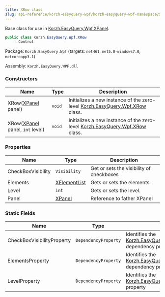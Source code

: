 ```yaml
---
title: XRow class
slug: api-reference/korzh-easyquery-wpf/korzh-easyquery-wpf-namespace/xrow-class
---
```

Base class for use in [Korzh.EasyQuery.Wpf.XPanel](api-reference/korzh-easyquery-wpf/korzh-easyquery-wpf-namespace/xpanel-class).
```csharp
public class Korzh.EasyQuery.Wpf.XRow
    : Control

```
Package: `Korzh.EasyQuery.Wpf` (targets: `net461`, `net5.0-windows7.0`, `netcoreapp3.1`)

Assembly: `Korzh.EasyQuery.WPF.dll`

### Constructors

| Name | Type | Description | 
| --- | --- | --- | 
| XRow([XPanel](api-reference/korzh-easyquery-wpf/korzh-easyquery-wpf-namespace/xpanel-class) panel) | `void` | Initializes a new instance of the zero-level [Korzh.EasyQuery.Wpf.XRow](api-reference/korzh-easyquery-wpf/korzh-easyquery-wpf-namespace/xrow-class) class. | 
| XRow([XPanel](api-reference/korzh-easyquery-wpf/korzh-easyquery-wpf-namespace/xpanel-class) panel, `int` level) | `void` | Initializes a new instance of the zero-level [Korzh.EasyQuery.Wpf.XRow](api-reference/korzh-easyquery-wpf/korzh-easyquery-wpf-namespace/xrow-class) class. | 


### Properties

| Name | Type | Description | 
| --- | --- | --- | 
| CheckBoxVisibility | `Visibility` | Get or sets the visibility of checkboxes | 
| Elements | [XElementList](api-reference/korzh-easyquery-wpf/korzh-easyquery-wpf-namespace/xelementlist-class) | Gets or sets the elements. | 
| Level | `int` | Gets or sets the level. | 
| Panel | [XPanel](api-reference/korzh-easyquery-wpf/korzh-easyquery-wpf-namespace/xpanel-class) | Reference to father XPanel | 


### Static Fields

| Name | Type | Description | 
| --- | --- | --- | 
| CheckBoxVisibilityProperty | `DependencyProperty` | Identifies the [Korzh.EasyQuery.Wpf.XRow.CheckBoxVisibility](api-reference/korzh-easyquery-wpf/korzh-easyquery-wpf-namespace/xrow-class) dependency property | 
| ElementsProperty | `DependencyProperty` | Identifies the [Korzh.EasyQuery.Wpf.XRow.Elements](api-reference/korzh-easyquery-wpf/korzh-easyquery-wpf-namespace/xrow-class) dependency property | 
| LevelProperty | `DependencyProperty` | Identifies the [Korzh.EasyQuery.Wpf.XRow.Level](api-reference/korzh-easyquery-wpf/korzh-easyquery-wpf-namespace/xrow-class) dependency property |